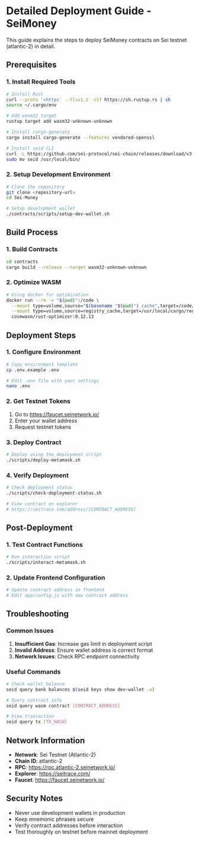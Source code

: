 # Detailed Deployment Guide - SeiMoney

This guide explains the steps to deploy SeiMoney contracts on Sei testnet (atlantic-2) in detail.

## Prerequisites

### 1. Install Required Tools
```bash
# Install Rust
curl --proto '=https' --tlsv1.2 -sSf https://sh.rustup.rs | sh
source ~/.cargo/env

# Add wasm32 target
rustup target add wasm32-unknown-unknown

# Install cargo-generate
cargo install cargo-generate --features vendored-openssl

# Install seid CLI
curl -L https://github.com/sei-protocol/sei-chain/releases/download/v3.0.8/sei-linux-amd64.tar.gz | tar -xz
sudo mv seid /usr/local/bin/
```

### 2. Setup Development Environment
```bash
# Clone the repository
git clone <repository-url>
cd Sei-Money

# Setup development wallet
./contracts/scripts/setup-dev-wallet.sh
```

## Build Process

### 1. Build Contracts
```bash
cd contracts
cargo build --release --target wasm32-unknown-unknown
```

### 2. Optimize WASM
```bash
# Using docker for optimization
docker run --rm -v "$(pwd)":/code \
  --mount type=volume,source="$(basename "$(pwd)")_cache",target=/code/target \
  --mount type=volume,source=registry_cache,target=/usr/local/cargo/registry \
  cosmwasm/rust-optimizer:0.12.13
```

## Deployment Steps

### 1. Configure Environment
```bash
# Copy environment template
cp .env.example .env

# Edit .env file with your settings
nano .env
```

### 2. Get Testnet Tokens
1. Go to https://faucet.seinetwork.io/
2. Enter your wallet address
3. Request testnet tokens

### 3. Deploy Contract
```bash
# Deploy using the deployment script
./scripts/deploy-metamask.sh
```

### 4. Verify Deployment
```bash
# Check deployment status
./scripts/check-deployment-status.sh

# View contract on explorer
# https://seitrace.com/address/[CONTRACT_ADDRESS]
```

## Post-Deployment

### 1. Test Contract Functions
```bash
# Run interaction script
./scripts/interact-metamask.sh
```

### 2. Update Frontend Configuration
```bash
# Update contract address in frontend
# Edit app/config.js with new contract address
```

## Troubleshooting

### Common Issues

1. **Insufficient Gas**: Increase gas limit in deployment script
2. **Invalid Address**: Ensure wallet address is correct format
3. **Network Issues**: Check RPC endpoint connectivity

### Useful Commands
```bash
# Check wallet balance
seid query bank balances $(seid keys show dev-wallet -a)

# Query contract info
seid query wasm contract [CONTRACT_ADDRESS]

# View transaction
seid query tx [TX_HASH]
```

## Network Information

- **Network**: Sei Testnet (Atlantic-2)
- **Chain ID**: atlantic-2
- **RPC**: https://rpc.atlantic-2.seinetwork.io/
- **Explorer**: https://seitrace.com/
- **Faucet**: https://faucet.seinetwork.io/

## Security Notes

- Never use development wallets in production
- Keep mnemonic phrases secure
- Verify contract addresses before interaction
- Test thoroughly on testnet before mainnet deployment